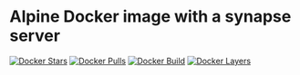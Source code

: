 # Alpine Docker image with a synapse server

[![Docker Stars](https://img.shields.io/docker/stars/cschlosser/alpine-synapse.svg)](https://hub.docker.com/r/cschlosser/alpine-synapse/)
[![Docker Pulls](https://img.shields.io/docker/pulls/cschlosser/alpine-synapse.svg)](https://hub.docker.com/r/cschlosser/alpine-synapse/)
[![Docker Build](https://img.shields.io/docker/build/cschlosser/alpine-synapse.svg)](https://hub.docker.com/r/cschlosser/alpine-synapse/)
[![Docker Layers](https://images.microbadger.com/badges/image/cschlosser/alpine-synapse.svg)](https://hub.docker.com/r/cschlosser/alpine-synapse/)
